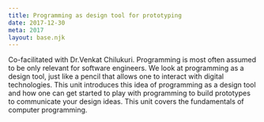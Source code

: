 ```yaml
---
title: Programming as design tool for prototyping
date: 2017-12-30
meta: 2017
layout: base.njk
--- 
```

Co-facilitated with Dr.Venkat Chilukuri. Programming is most often assumed to be only relevant for software engineers. We look at programming as a design tool, just like a pencil that allows one to interact with digital technologies. This unit introduces this idea of programming as a design tool and how one can get started to play with programming to build prototypes to communicate your design ideas. This unit covers the fundamentals of computer programming.